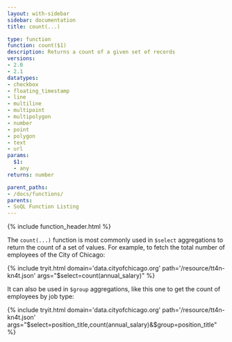 ```yaml
---
layout: with-sidebar
sidebar: documentation
title: count(...)

type: function
function: count($1)
description: Returns a count of a given set of records
versions:
- 2.0
- 2.1
datatypes:
- checkbox
- floating_timestamp
- line
- multiline
- multipoint
- multipolygon
- number
- point
- polygon
- text 
- url
params:
  $1:
  - any
returns: number

parent_paths: 
- /docs/functions/
parents: 
- SoQL Function Listing 
---
```


{% include function_header.html %}

The `count(...)` function is most commonly used in `$select` aggregations to return the count of a set of values. For example, to fetch the total number of employees of the City of Chicago:

{% include tryit.html domain='data.cityofchicago.org' path='/resource/tt4n-kn4t.json' args="$select=count(annual_salary)" %}

It can also be used in `$group` aggregations, like this one to get the count of employees by job type:

{% include tryit.html domain='data.cityofchicago.org' path='/resource/tt4n-kn4t.json' args="$select=position_title,count(annual_salary)&$group=position_title" %}
